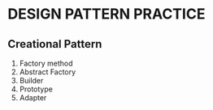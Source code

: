 # DESIGN PATTERN PRACTICE

## Creational Pattern
1. Factory method
2. Abstract Factory
3. Builder
4. Prototype
5. Adapter